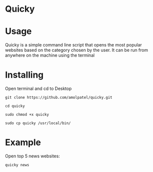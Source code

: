 # Quicky

# Usage
Quicky is a simple command line script that opens the most popular websites based on the category chosen by the user. It can be run from anywhere on the machine using the terminal

# Installing

Open terminal and cd to Desktop

```
git clone https://github.com/amolpatel/quicky.git
```
```
cd quicky
```
```
sudo chmod +x quicky
```
```
sudo cp quicky /usr/local/bin/
```

# Example

Open top 5 news websites:
```
quicky news
```
